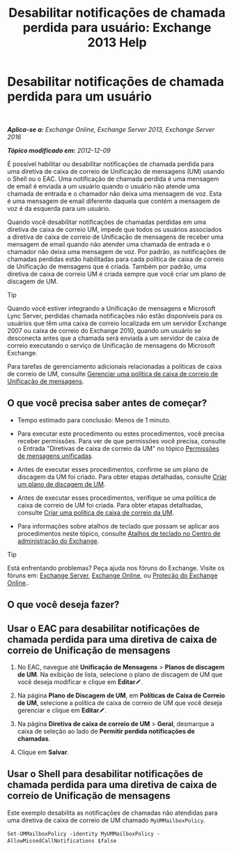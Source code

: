 ﻿---
title: 'Desabilitar notificações de chamada perdida para usuário: Exchange 2013 Help'
TOCTitle: Desabilitar notificações de chamada perdida para um usuário
ms:assetid: e54937d5-3074-454f-b561-e601fecfc6ad
ms:mtpsurl: https://technet.microsoft.com/pt-br/library/JJ673570(v=EXCHG.150)
ms:contentKeyID: 52058544
ms.date: 05/22/2018
mtps_version: v=EXCHG.150
ms.translationtype: MT
---

# Desabilitar notificações de chamada perdida para um usuário

 

_**Aplica-se a:** Exchange Online, Exchange Server 2013, Exchange Server 2016_

_**Tópico modificado em:** 2012-12-09_

É possível habilitar ou desabilitar notificações de chamada perdida para uma diretiva de caixa de correio de Unificação de mensagens (UM) usando o Shell ou o EAC. Uma notificação de chamada perdida é uma mensagem de email é enviada a um usuário quando o usuário não atende uma chamada de entrada e o chamador não deixa uma mensagem de voz. Esta é uma mensagem de email diferente daquela que contém a mensagem de voz é da esquerda para um usuário.

Quando você desabilitar notificações de chamadas perdidas em uma diretiva de caixa de correio UM, impede que todos os usuários associados a diretiva de caixa de correio de Unificação de mensagens de receber uma mensagem de email quando não atender uma chamada de entrada e o chamador não deixa uma mensagem de voz. Por padrão, as notificações de chamadas perdidas estão habilitadas para cada política de caixa de correio de Unificação de mensagens que é criada. Também por padrão, uma diretiva de caixa de correio UM é criada sempre que você criar um plano de discagem de UM.


> [!TIP]
> Quando você estiver integrando a Unificação de mensagens e Microsoft Lync Server, perdidas chamada notificações não estão disponíveis para os usuários que têm uma caixa de correio localizada em um servidor Exchange 2007 ou caixa de correio do Exchange 2010, quando um usuário se desconecta antes que a chamada será enviada a um servidor de caixa de correio executando o serviço de Unificação de mensagens do Microsoft Exchange.



Para tarefas de gerenciamento adicionais relacionadas a políticas de caixa de correio de UM, consulte [Gerenciar uma política de caixa de correio de Unificação de mensagens](manage-a-um-mailbox-policy-exchange-2013-help.md).

## O que você precisa saber antes de começar?

  - Tempo estimado para conclusão: Menos de 1 minuto.

  - Para executar este procedimento ou estes procedimentos, você precisa receber permissões. Para ver de que permissões você precisa, consulte o Entrada "Diretivas de caixa de correio da UM" no tópico [Permissões de mensagens unificadas](unified-messaging-permissions-exchange-2013-help.md).

  - Antes de executar esses procedimentos, confirme se um plano de discagem da UM foi criado. Para obter etapas detalhadas, consulte [Criar um plano de discagem de UM](create-a-um-dial-plan-exchange-2013-help.md).

  - Antes de executar esses procedimentos, verifique se uma política de caixa de correio de UM foi criada. Para obter etapas detalhadas, consulte [Criar uma política de caixa de correio da UM](create-a-um-mailbox-policy-exchange-2013-help.md).

  - Para informações sobre atalhos de teclado que possam se aplicar aos procedimentos neste tópico, consulte [Atalhos de teclado no Centro de administração do Exchange](keyboard-shortcuts-in-the-exchange-admin-center-exchange-online-protection-help.md).


> [!TIP]
> Está enfrentando problemas? Peça ajuda nos fóruns do Exchange. Visite os fóruns em: <A href="https://go.microsoft.com/fwlink/p/?linkid=60612">Exchange Server</A>, <A href="https://go.microsoft.com/fwlink/p/?linkid=267542">Exchange Online</A>, ou <A href="https://go.microsoft.com/fwlink/p/?linkid=285351">Proteção do Exchange Online</A>..



## O que você deseja fazer?

## Usar o EAC para desabilitar notificações de chamada perdida para uma diretiva de caixa de correio de Unificação de mensagens

1.  No EAC, navegue até **Unificação de Mensagens** \> **Planos de discagem de UM**. Na exibição de lista, selecione o plano de discagem de UM que você deseja modificar e clique em **Editar**![Ícone de edição](images/JJ218640.6f53ccb2-1f13-4c02-bea0-30690e6ea71d(EXCHG.150).gif "Ícone de edição").

2.  Na página **Plano de Discagem de UM**, em **Políticas de Caixa de Correio de UM**, selecione a política de caixa de correio de UM que você deseja gerenciar e clique em **Editar**![Ícone de edição](images/JJ218640.6f53ccb2-1f13-4c02-bea0-30690e6ea71d(EXCHG.150).gif "Ícone de edição").

3.  Na página **Diretiva de caixa de correio de UM** \> **Geral**, desmarque a caixa de seleção ao lado de **Permitir perdida notificações de chamadas**.

4.  Clique em **Salvar**.

## Usar o Shell para desabilitar notificações de chamada perdida para uma diretiva de caixa de correio de Unificação de mensagens

Este exemplo desabilita as notificações de chamadas não atendidas para uma diretiva de caixa de correio de UM chamado `MyUMMailboxPolicy`.

    Set-UMMailboxPolicy -identity MyUMMailboxPolicy -AllowMissedCallNotifications $false

